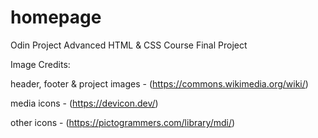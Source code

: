 # homepage
Odin Project Advanced HTML &amp; CSS Course Final Project


Image Credits:

header, footer & project images - (https://commons.wikimedia.org/wiki/)

media icons - (https://devicon.dev/)

other icons - (https://pictogrammers.com/library/mdi/)
